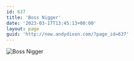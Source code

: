 ```yaml
---
id: 637
title: 'Boss Nigger'
date: '2023-03-17T13:45:13+00:00'
layout: page
guid: 'http://new.andydixon.com/?page_id=637'
---
```


![Boss Nigger](https://i0.wp.com/assets.g8x2.ldn.idrivee2-23.com/posters/Boss%20Nigger%2001.jpg?w=1200&ssl=1 "Boss Nigger")